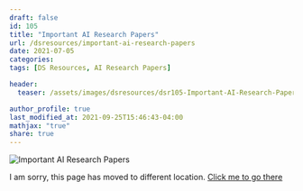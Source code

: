```yaml
---
draft: false
id: 105    
title: "Important AI Research Papers"
url: /dsresources/important-ai-research-papers
date: 2021-07-05
categories:
tags: [DS Resources, AI Research Papers]

header:
  teaser: /assets/images/dsresources/dsr105-Important-AI-Research-Papers.jpg

author_profile: true
last_modified_at: 2021-09-25T15:46:43-04:00
mathjax: "true"
share: true
---
```


![Important AI Research Papers](/assets/images/dsresources/dsr105-Important-AI-Research-Papers.jpg)

I am sorry, this page has moved to different location. [Click me to go there](/dsblog/important-ai-research-papers)
